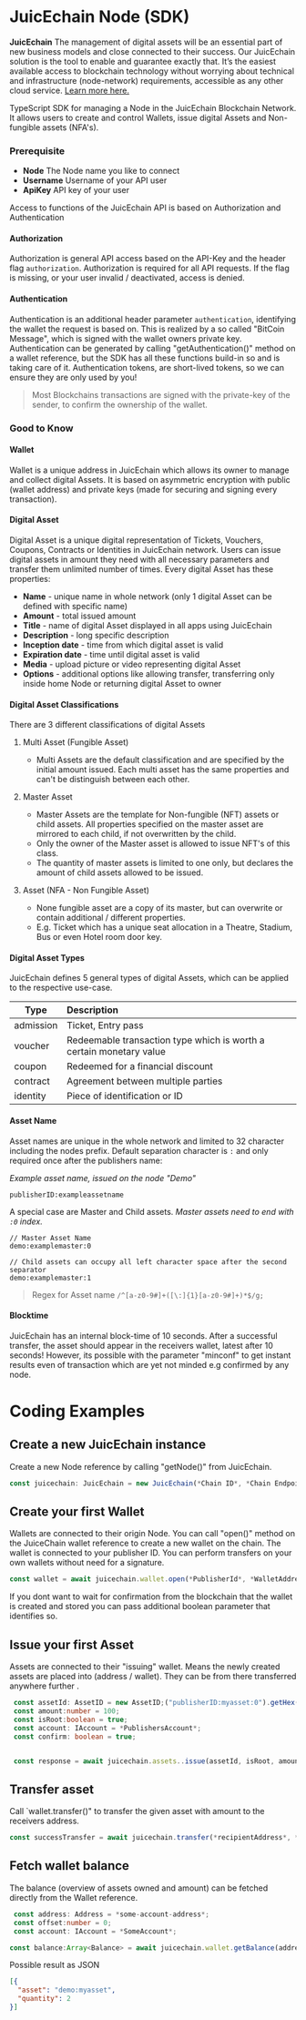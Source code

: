 # JuicEchain Node (SDK)

**JuicEchain** The management of digital assets will be an essential part of new business models and close connected to 
their success. Our JuicEchain solution is the tool to enable and guarantee exactly that. It’s the easiest available 
access to blockchain technology without worrying about technical and infrastructure (node-network) requirements, 
accessible as any other cloud service. <a href="https://juicecommerce.de/juicechain">Learn more here.</a> 

TypeScript SDK for managing a Node in the JuicEchain Blockchain Network. It allows users to create and control Wallets, issue 
digital Assets and Non-fungible assets (NFA's).<br />

### Prerequisite

 - **Node** The Node name you like to connect
 - **Username** Username of your API user
 - **ApiKey** API key of your user

Access to functions of the JuicEchain API is based on Authorization and Authentication

#### Authorization
Authorization is general API access based on the API-Key and the header flag `authorization`. Authorization
is required for all API requests. If the flag is missing, or your user invalid / deactivated, access is denied.
 
#### Authentication 
Authentication is an additional header parameter `authentication`, identifying the wallet the request is based on. 
This is realized by a so called "BitCoin Message", which is signed with the wallet owners private key. 
Authentication can be generated by calling "getAuthentication()" method on a wallet reference, but the SDK has all these 
functions build-in so and is taking care of it. 
Authentication tokens, are short-lived tokens, so we can ensure they are only used by you!

>Most Blockchains transactions are signed with the private-key of the sender, to confirm the ownership of the wallet.

### Good to Know

#### Wallet
Wallet is a unique address in JuicEchain which allows its owner to manage and collect digital Assets. It is based on 
asymmetric encryption with public (wallet address) and private keys (made for securing and signing every transaction).  


#### Digital Asset
Digital Asset is a unique digital representation of Tickets, Vouchers, Coupons, Contracts or Identities in JuicEchain 
network. Users can issue digital assets in amount they need with all necessary parameters and transfer them
unlimited number of times. Every digital Asset has these properties: <br />
* **Name** - unique name in whole network (only 1 digital Asset can be defined with specific name)
* **Amount** - total issued amount
* **Title** - name of digital Asset displayed in all apps using JuicEchain
* **Description** - long specific description
* **Inception date** - time from which digital asset is valid  
* **Expiration date** - time until digital asset is valid
* **Media** - upload picture or video representing digital Asset
* **Options** - additional options like allowing transfer, transferring only inside home Node or returning digital Asset to
owner

####  Digital Asset Classifications

There are 3 different classifications of digital Assets
1. Multi Asset (Fungible Asset)
    * Multi Assets are the default classification and are specified by the initial amount issued. Each multi asset has the same
    properties and can't be distinguish between each other. 

2. Master Asset
    * Master Assets are the template for Non-fungible (NFT) assets or child assets. All properties specified
    on the master asset are mirrored to each child, if not overwritten by the child.
    * Only the owner of the Master asset is allowed to issue NFT's of this class.
    * The quantity of master assets is limited to one only, but declares the amount of child assets allowed to be issued.

2. Asset (NFA - Non Fungible Asset)
    * None fungible asset are a copy of its master, but can overwrite or contain additional / different properties.
    * E.g. Ticket which has a unique seat allocation in a Theatre, Stadium, Bus or even Hotel room door key.

#### Digital Asset Types

JuicEchain defines 5 general types of digital Assets, which can be applied to the respective use-case.

| Type        | Description   |
| ------------- |:-------------|
| admission    | Ticket, Entry pass  |
| voucher      | Redeemable transaction type which is worth a certain monetary value      |
| coupon | Redeemed for a financial discount     |
| contract | Agreement between multiple parties     |
| identity | Piece of identification or ID     |

#### Asset Name

Asset names are unique in the whole network and limited to 32 character including the nodes prefix.
Default separation character is `:` and only required once after the publishers name:

*Example asset name, issued on the node "Demo"*
 ```
 publisherID:exampleassetname
 ```

A special case are Master and Child assets. *Master assets need to end with  `:0` index.*
 ```
 // Master Asset Name
 demo:examplemaster:0

 // Child assets can occupy all left character space after the second separator
 demo:examplemaster:1
 ```

 > Regex for Asset name
 > `/^[a-z0-9#]+([\:]{1}[a-z0-9#]+)*$/g;`


#### Blocktime

JuicEchain has an internal block-time of 10 seconds. After a successful transfer, the asset should appear
in the receivers wallet, latest after 10 seconds! However, its possible with the parameter "minconf" to get
instant results even of transaction which are yet not minded e.g confirmed by any node.

# Coding Examples
 ## Create a new JuicEchain instance

Create a new Node reference by calling "getNode()" from JuicEchain.
 ```typescript
const juicechain: JuicEchain = new JuicEchain(*Chain ID*, *Chain Endpoint*);
 ```

## Create your first Wallet

Wallets are connected to their origin Node. You can call "open()" method on the JuiceChain wallet reference
to create a new wallet on the chain. The wallet is connected to your publisher ID. You can perform transfers
on your own wallets without need for a signature.  

```typescript
const wallet = await juicechain.wallet.open(*PublisherId*, *WalletAddress*, *TransferLock*, *IAccount*);
```
If you dont want to wait for confirmation from the blockchain that the wallet is created and stored you can pass additional boolean parameter that identifies so.

## Issue your first Asset

Assets are connected to their "issuing" wallet. Means the newly created assets are placed
into (address / wallet). They can be from there transferred anywhere further  .

```typescript
 const assetId: AssetID = new AssetID;("publisherID:myasset:0").getHex();
 const amount:number = 100;
 const isRoot:boolean = true;
 const account: IAccount = *PublishersAccount*;
 const confirm: boolean = true;


 const response = await juicechain.assets..issue(assetId, isRoot, amount, account, confirm);
```

## Transfer asset

Call `wallet.transfer()" to transfer the given asset with amount to the receivers address.

```typescript
const successTransfer = await juicechain.transfer(*recipientAddress*, *assetId*, 1, *senderAccount*, true);
```

## Fetch wallet balance

The balance (overview of assets owned and amount) can be fetched directly from the Wallet reference.

```typescript
 const address: Address = *some-account-address*;
 const offset:number = 0;
 const account: IAccount = *SomeAccount*;

const balance:Array<Balance> = await juicechain.wallet.getBalance(address, offset, account);
```

Possible result as JSON
```json
[{
  "asset": "demo:myasset",
  "quantity": 2
}]
```
